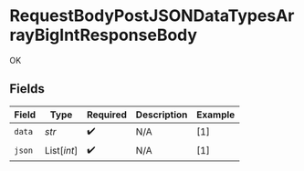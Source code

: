 # RequestBodyPostJSONDataTypesArrayBigIntResponseBody

OK


## Fields

| Field              | Type               | Required           | Description        | Example            |
| ------------------ | ------------------ | ------------------ | ------------------ | ------------------ |
| `data`             | *str*              | :heavy_check_mark: | N/A                | [1]                |
| `json`             | List[*int*]        | :heavy_check_mark: | N/A                | [1]                |